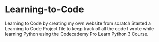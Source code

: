 # Learning-to-Code
Learning to Code by creating my own website from scratch
Started a Learning to Code Project file to keep track of all the code I wrote while learning Python using the Codecademy Pro Learn Python 3 Course.
